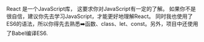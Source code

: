 React 是一个JavaScript库，
这要求你对JavaScript有一定的了解。
如果你不是很自信，建议你先去学习JavaScript，才能更好地理解React。
同时我也使用了ES6的语法，所以你得先去熟悉➡️函数、class、let、const。另外，项目中还使用了Babel编译ES6.
